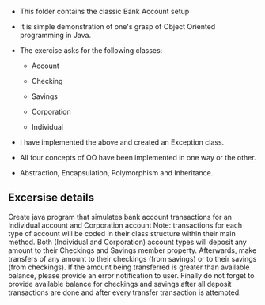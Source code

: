 - This folder contains the classic Bank Account setup

- It is simple demonstration of one's grasp of Object Oriented programming in Java.

- The exercise asks for the following classes:
  
  - Account
  
  - Checking 
  
  - Savings
  
  - Corporation
  
  - Individual
  
 - I have implemented the above and created an Exception class.
 
 - All four concepts of OO have been implemented in one way or the other.
 - Abstraction, Encapsulation, Polymorphism and Inheritance.
 
 
 Excersise details
 -------------------------
 
 Create java program that simulates bank account transactions for an Individual account and Corporation account 
 Note: transactions for each type of account will be coded in their class structure within their main method. 
 Both (Individual and Corporation) account types will deposit any amount to their Checkings and Savings member property. 
 Afterwards, make transfers of any amount to their checkings (from savings) or to their savings (from checkings). 
 If the amount being transferred is greater than available balance, please provide an error notification to user.
 Finally do not forget to provide available balance for checkings and savings after all deposit transactions are done and after every transfer transaction is attempted.
 
 
